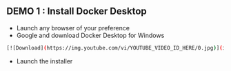 ## DEMO 1 : Install Docker Desktop
- Launch any browser of your preference
- Google and download Docker Desktop for Windows
``` bash
[![Download](https://img.youtube.com/vi/YOUTUBE_VIDEO_ID_HERE/0.jpg)](images/install_docker_for_desktop.png)
```
- Launch the installer
``` bash

```
